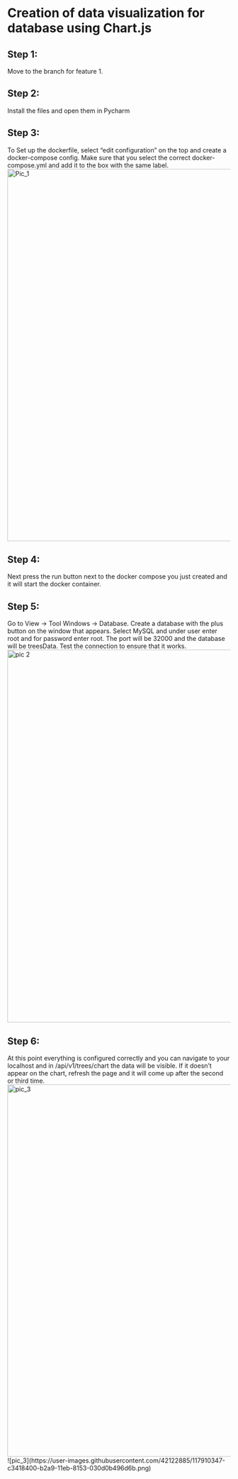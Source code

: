 # Creation of data visualization for database using Chart.js

<h2>Step 1:</h2> Move to the branch for feature 1.
<h2>Step 2:</h2> Install the files and open them in Pycharm
<h2>Step 3:</h2> To Set up the dockerfile, select “edit configuration” on the top and create a docker-compose config. Make sure that you select the correct docker-compose.yml and add it to the box with the same label. <img width="840" alt="Pic_1" src="https://user-images.githubusercontent.com/42122885/117910216-8d040480-b2a9-11eb-89cc-e89a637c5f1f.png">

<h2>Step 4:</h2> Next press the run button next to the docker compose you just created and it will start the docker container.
 
<h2>Step 5:</h2> Go to View -> Tool Windows -> Database. Create a database with the plus button on the window that appears. Select MySQL and under user enter root and for password enter root. The port will be 32000 and the database will be treesData. Test the connection to ensure that it works. <img width="841" alt="pic 2" src="https://user-images.githubusercontent.com/42122885/117910452-f1bf5f00-b2a9-11eb-95ac-630420d467a0.png">


<h2>Step 6:</h2> At this point everything is configured correctly and you can navigate to your localhost and in /api/v1/trees/chart the data will be visible. If it doesn’t appear on the chart, refresh the page and it will come up after the second or third time. <img width="840" alt="pic_3" src="https://user-images.githubusercontent.com/42122885/117910347-c3418400-b2a9-11eb-8153-030d0b496d6b.png">![pic_3](https://user-images.githubusercontent.com/42122885/117910347-c3418400-b2a9-11eb-8153-030d0b496d6b.png)

